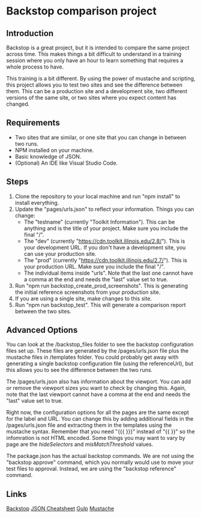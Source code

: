 # Backstop comparison project

## Introduction

Backstop is a great project, but it is intended to compare the same project across time. This makes things a bit difficult to understand in a training session where you only have an hour to learn something that requires a whole process to have. 

This training is a bit different. By using the power of mustache and scripting, this project allows you to test two sites and see the difference between them. This can be a production site and a development site, two different versions of the same site, or two sites where you expect content has changed.

## Requirements

* Two sites that are similar, or one site that you can change in between two runs. 
* NPM installed on your machine. 
* Basic knowledge of JSON.
* (Optional) An IDE like Visual Studio Code. 

## Steps

1. Clone the repository to your local machine and run "npm install" to install everything.
2. Update the "pages/urls.json" to reflect your information. Things you can change:
    * The "testname" (currently "Toolkit Information"). This can be anything and is the title of your project. Make sure you include the final "/".
    * The "dev" (currently "https://cdn.toolkit.illinois.edu/2.8/"). This is your development URL. If you don't have a development site, you can use your production site. 
    * The "prod" (currently "https://cdn.toolkit.illinois.edu/2.7/"). This is your production URL. Make sure you include the final "/".
    * The individual items inside "urls". Note that the last one cannot have a comma at the end and needs the "last" value set to true. 
3. Run "npm run backstop_create_prod_screenshots". This is generating the initial reference screenshots from your production site. 
4. If you are using a single site, make changes to this site.
5. Run "npm run backstop_test". This will generate a comparison report between the two sites. 

## Advanced Options
 
You can look at the /backstop_files folder to see the backstop configuration files set up. These files are generated by the /pages/urls.json file plus the mustache files in /templates folder. You could probably get away with generating a single backstop configuration file (using the referenceUrl), but this allows you to see the difference between the two runs.

The /pages/urls.json also has information about the viewport. You can add or remove the viewport sizes you want to check by changing this. Again, note that the last viewport cannot have a comma at the end and needs the "last" value set to true. 

Right now, the configuration options for all the pages are the same except for the label and URL. You can change this by adding additional fields in the /pages/urls.json file and extracting them in the templates using the mustache syntax. Remember that you need "{{{ }}}" instead of "{{ }}" so the infomration is not HTML encoded. Some things you may want to vary by page are the _hideSelectors_ and _misMatchThreshold_ values.

The package.json has the actual backstop commands. We are not using the "backstop approve" command, which you normally would use to move your test files to approval. Instead, we are using the "backstop reference" command. 

## Links

[Backstop](https://github.com/garris/BackstopJS)
[JSON Cheatsheet](https://quickref.me/json)
[Gulp](https://gulpjs.com/)
[Mustache](https://mustache.github.io/mustache.5.html)